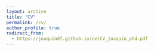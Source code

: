 ```yaml
---
layout: archive
title: "CV"
permalink: /cv/
author_profile: true
redirect_from:
  - https://joaquindf.github.io/cv/CV_joaquin_phd.pdf
---
```

